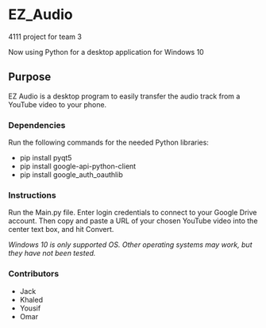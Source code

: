 # EZ_Audio
4111 project for team 3

Now using Python for a desktop application for Windows 10



<h2> Purpose </h2>
EZ Audio is a desktop program to easily transfer the audio track from a YouTube video to your phone.

<h3>Dependencies</h3>
Run the following commands for the needed Python libraries:

* pip install pyqt5
* pip install google-api-python-client
* pip install google_auth_oauthlib

<h3> Instructions </h3>
Run the Main.py file. Enter login credentials to connect to your Google Drive account. Then copy and paste a URL of your chosen YouTube video into the center text box, and hit Convert.

*Windows 10 is only supported OS. Other operating systems may work, but they have not been tested.*

<h3> Contributors </h3>

* Jack
* Khaled
* Yousif
* Omar
